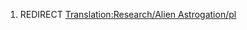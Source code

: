 1.  REDIRECT [Translation:Research/Alien
    Astrogation/pl](Translation:Research/Alien_Astrogation/pl "wikilink")